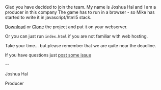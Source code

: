 Glad you have decided to join the team. My name is Joshua Hal and I am a producer in this company
The game has to run in a browser - so Mike has started to write it in javascript/html5 stack.

[Download](https://github.com/rezoner/unfinished-asteroids/archive/master.zip) or [Clone](https://github.com/rezoner/unfinished-asteroids) the project and put it on your webserver.

Or you can just run `index.html` if you are not familiar with web hosting. 

Take your time... but please remember that we are quite near the deadline.

If you have questions just [post some issue](https://github.com/rezoner/unfinished-asteroids/issues)

\-\-

Joshua Hal

Producer